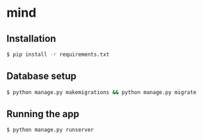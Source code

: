# mind

## Installation

```bash
$ pip install -r requirements.txt
```

## Database setup

```bash
$ python manage.py makemigrations && python manage.py migrate
```

## Running the app

```bash
$ python manage.py runserver
```

